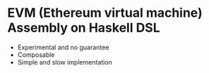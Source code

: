 EVM (Ethereum virtual machine) Assembly on Haskell DSL
======================================================

* Experimental and no guarantee
* Composable
* Simple and slow implementation
